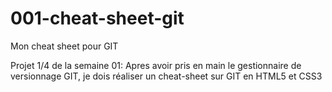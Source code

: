 # 001-cheat-sheet-git
Mon cheat sheet pour GIT

Projet 1/4 de la semaine 01:
Apres avoir pris en main le gestionnaire de versionnage GIT, je dois réaliser un cheat-sheet sur GIT en HTML5 et CSS3
